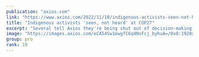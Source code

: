 ```yaml
---
publication: "axios.com"
link: "https://www.axios.com/2022/11/18/indigenous-activists-seen-not-heard-at-cop27"
title: "Indigenous activists 'seen, not heard' at COP27"
excerpt: "Several tell Axios they're being shut out of decision-making dialogues."
image: "https://images.axios.com/eCA54Sw1ewgfC6q4NsFcj_byhuA=/0x0:1920x1080/1366x768/2022/11/16/1668637546354.jpg"
group: pro
rank: 19
---
```

